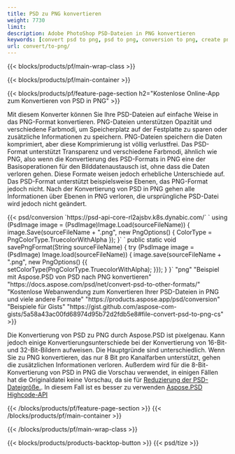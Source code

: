 ```yaml
---
title: PSD zu PNG konvertieren
weight: 7730
limit: 
description: Adobe PhotoShop PSD-Dateien in PNG konvertieren
keywords: [convert psd to png, psd to png, conversion to png, create png from psd, print psd as png]
url: convert/to-png/
---
```


{{< blocks/products/pf/main-wrap-class >}}

{{< blocks/products/pf/main-container >}}

{{< blocks/products/pf/feature-page-section h2="Kostenlose Online-App zum Konvertieren von PSD in PNG" >}}
<p>Mit diesem Konverter können Sie Ihre PSD-Dateien auf einfache Weise in das PNG-Format konvertieren. PNG-Dateien unterstützen Opazität und verschiedene Farbmodi, um Speicherplatz auf der Festplatte zu sparen oder zusätzliche Informationen zu speichern. PNG-Dateien speichern die Daten komprimiert, aber diese Komprimierung ist völlig verlustfrei. Das PSD-Format unterstützt Transparenz und verschiedene Farbmodi, ähnlich wie PNG, also wenn die Konvertierung des PSD-Formats in PNG eine der Basisoperationen für den Bilddatenaustausch ist, ohne dass die Daten verloren gehen. Diese Formate weisen jedoch erhebliche Unterschiede auf. Das PSD-Format unterstützt beispielsweise Ebenen, das PNG-Format jedoch nicht. Nach der Konvertierung von PSD in PNG gehen alle Informationen über Ebenen in PNG verloren, die ursprüngliche PSD-Datei wird jedoch nicht geändert.</p>
{{< psd/conversion `https://psd-api-core-rl2ajsbv.k8s.dynabic.com/` 
`    using (PsdImage image = (PsdImage)Image.Load(sourceFileName))
    {
        image.Save(sourceFileName + ".png",  new PngOptions() {  ColorType = PngColorType.TruecolorWithAlpha });
    }` 
	`    public static void savePngFormat(String sourceFileName) {
        try (PsdImage image = (PsdImage) Image.load(sourceFileName)) {
            image.save(sourceFileName + ".png", new PngOptions() {{
                setColorType(PngColorType.TruecolorWithAlpha);
            }});
        }
    }` 
	"png" 
"Beispiel mit Aspose.PSD von PSD nach PNG konvertieren"  "https://docs.aspose.com/psd/net/convert-psd-to-other-formats/" 
"Kostenlose Webanwendung zum Konvertieren Ihrer PSD-Dateien in PNG und viele andere Formate" "https://products.aspose.app/psd/conversion" 
"Beispiele für Gists" "https://gist.github.com/aspose-com-gists/5a58a43ac00fd68974d95b72d2fdb5e8#file-convert-psd-to-png-cs" >}}
<p>Die Konvertierung von PSD zu PNG durch Aspose.PSD ist pixelgenau. Kann jedoch einige Konvertierungsunterschiede bei der Konvertierung von 16-Bit- und 32-Bit-Bildern aufweisen. Die Hauptgründe sind unterschiedlich. Wenn Sie zu PNG konvertieren, das nur 8 Bit pro Kanalfarben unterstützt, gehen die zusätzlichen Informationen verloren. Außerdem wird für die 8-Bit-Konvertierung von PSD in PNG die Vorschau verwendet, in einigen Fällen hat die Originaldatei keine Vorschau, da sie für <a href="/psd/reduce-size">Reduzierung der PSD-Dateigröße.</a>. In diesem Fall ist es besser zu verwenden <a href="/psd">Aspose.PSD Highcode-API</a></p>
{{< /blocks/products/pf/feature-page-section >}}
{{< /blocks/products/pf/main-container >}}


{{< /blocks/products/pf/main-wrap-class >}}

{{< blocks/products/products-backtop-button >}}
{{< psd/tize >}}
